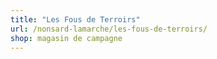 ```yaml
---
title: "Les Fous de Terroirs"
url: /nonsard-lamarche/les-fous-de-terroirs/
shop: magasin de campagne
---
```

